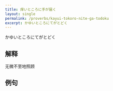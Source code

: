 ```yaml
---
title: 痒いところに手が届く
layout: single
permalink: /proverbs/kayui-tokoro-nite-ga-todoku
excerpt: かゆいところにてがとどく
---
```


かゆいところにてがとどく

## 解释

无微不至地照顾

## 例句

